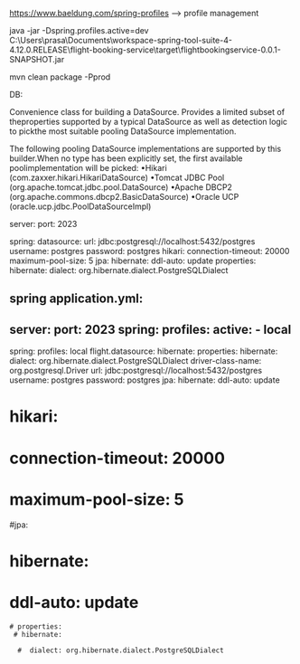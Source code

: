 https://www.baeldung.com/spring-profiles --> profile management


java -jar  -Dspring.profiles.active=dev  C:\Users\prasa\Documents\workspace-spring-tool-suite-4-4.12.0.RELEASE\flight-booking-service\target\flightbookingservice-0.0.1-SNAPSHOT.jar


mvn clean package -Pprod



DB:

Convenience class for building a DataSource. Provides a limited subset of theproperties
 supported by a typical DataSource as well as detection logic to pickthe most suitable pooling DataSource implementation. 
 
The following pooling DataSource implementations are supported by this builder.When no type has been explicitly set, the first available poolimplementation will be picked: 
•Hikari (com.zaxxer.hikari.HikariDataSource)
•Tomcat JDBC Pool (org.apache.tomcat.jdbc.pool.DataSource)
•Apache DBCP2 (org.apache.commons.dbcp2.BasicDataSource)
•Oracle UCP (oracle.ucp.jdbc.PoolDataSourceImpl)


server:
  port: 2023

spring:
  datasource:
    url: jdbc:postgresql://localhost:5432/postgres
    username: postgres
    password: postgres
    hikari:
      connection-timeout: 20000
      maximum-pool-size: 5
  jpa:
    hibernate:
     ddl-auto: update
     properties:
      hibernate:
        dialect: org.hibernate.dialect.PostgreSQLDialect
        
        
        
        
        
 spring application.yml:
 -----------------------
 
 
 server:
  port: 2023
spring:
  profiles:
    active: 
    - local
---
spring:
 profiles: local
 flight.datasource:
   hibernate:
     properties:
       hibernate:
          dialect: org.hibernate.dialect.PostgreSQLDialect
     driver-class-name: org.postgresql.Driver
     url: jdbc:postgresql://localhost:5432/postgres
     username: postgres
     password: postgres
 jpa:
  hibernate:
    ddl-auto: update
   # hikari:
   #   connection-timeout: 20000
   #   maximum-pool-size: 5
 #jpa:
  #  hibernate:
   #  ddl-auto: update
    # properties:
     # hibernate:
     
      #  dialect: org.hibernate.dialect.PostgreSQLDialect
   
